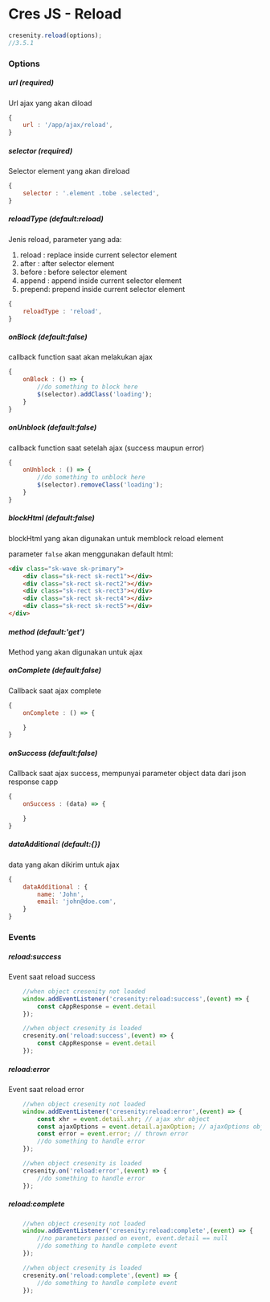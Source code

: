 # Cres JS - Reload


```js
cresenity.reload(options);
//3.5.1
```

### Options

##### url (required)
Url ajax yang akan diload

```js
{
    url : '/app/ajax/reload',
}

```

##### selector (required)
Selector element yang akan direload

```js
{
    selector : '.element .tobe .selected',
}

```
##### reloadType (default:reload)
Jenis reload, parameter yang ada:

1. reload : replace inside current selector element
2. after : after selector element
3. before : before selector element
4. append : append inside current selector element
5. prepend: prepend inside current selector element

```js
{
    reloadType : 'reload',
}

```

##### onBlock (default:false)
callback function saat akan melakukan ajax
```js
{
    onBlock : () => {
        //do something to block here
        $(selector).addClass('loading');
    }
}

```

##### onUnblock (default:false)
callback function saat setelah ajax (success maupun error)

```js
{
    onUnblock : () => {
        //do something to unblock here
        $(selector).removeClass('loading');
    }
}

```

##### blockHtml (default:false)
blockHtml yang akan digunakan untuk memblock reload element

parameter `false` akan menggunakan default html:
```html
<div class="sk-wave sk-primary">
    <div class="sk-rect sk-rect1"></div>
    <div class="sk-rect sk-rect2"></div>
    <div class="sk-rect sk-rect3"></div>
    <div class="sk-rect sk-rect4"></div>
    <div class="sk-rect sk-rect5"></div>
</div>
```
##### method (default:'get')
Method yang akan digunakan untuk ajax

##### onComplete (default:false)
Callback saat ajax complete
```js
{
    onComplete : () => {

    }
}

```

##### onSuccess (default:false)
Callback saat ajax success, mempunyai parameter object data dari json response capp
```js
{
    onSuccess : (data) => {

    }
}

```

##### dataAdditional (default:{})
data yang akan dikirim untuk ajax
```js
{
    dataAdditional : {
        name: 'John',
        email: 'john@doe.com',
    }
}

```


### Events

##### reload:success
Event saat reload success

```js
    //when object cresenity not loaded
    window.addEventListener('cresenity:reload:success',(event) => {
        const cAppResponse = event.detail
    });

    //when object cresenity is loaded
    cresenity.on('reload:success',(event) => {
        const cAppResponse = event.detail
    });
```

##### reload:error
Event saat reload error

```js
    //when object cresenity not loaded
    window.addEventListener('cresenity:reload:error',(event) => {
        const xhr = event.detail.xhr; // ajax xhr object
        const ajaxOptions = event.detail.ajaxOption; // ajaxOptions object
        const error = event.error; // thrown error
        //do something to handle error
    });

    //when object cresenity is loaded
    cresenity.on('reload:error',(event) => {
        //do something to handle error
    });
```

##### reload:complete

```js
    //when object cresenity not loaded
    window.addEventListener('cresenity:reload:complete',(event) => {
        //no parameters passed on event, event.detail == null
        //do something to handle complete event
    });

    //when object cresenity is loaded
    cresenity.on('reload:complete',(event) => {
        //do something to handle complete event
    });
```
